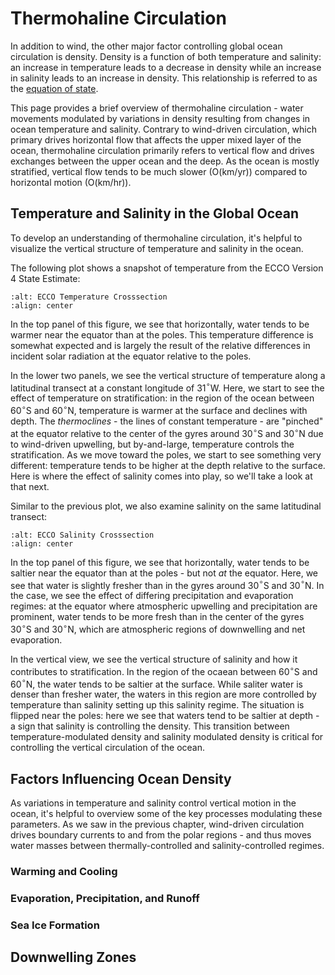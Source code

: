 # Thermohaline Circulation

In addition to wind, the other major factor controlling global ocean circulation is density. Density is a function of both temperature and salinity: an increase in temperature leads to a decrease in density while an increase in salinity leads to an increase in density. This relationship is referred to as the [equation of state](https://profmikewood.github.io/ocean_modeling_book/oceanography/equation_of_state.html).

This page provides a brief overview of thermohaline circulation - water movements modulated by variations in density resulting from changes in ocean temperature and salinity. Contrary to wind-driven circulation, which primary drives horizontal flow that affects the upper mixed layer of the ocean, thermohaline circulation primarily refers to vertical flow and drives exchanges between the upper ocean and the deep. As the ocean is mostly stratified, vertical flow tends to be much slower (O(km/yr)) compared to horizontal motion (O(km/hr)).

## Temperature and Salinity in the Global Ocean
To develop an understanding of thermohaline circulation, it's helpful to visualize the vertical structure of temperature and salinity in the ocean. 

The following plot shows a snapshot of temperature from the ECCO Version 4 State Estimate:

```{image} ../images/ecco_atlantic_crossection_Theta.png
:alt: ECCO Temperature Crosssection
:align: center
```

In the top panel of this figure, we see that horizontally, water tends to be warmer near the equator than at the poles. This temperature difference is somewhat expected and is largely the result of the relative differences in incident solar radiation at the equator relative to the poles. 

In the lower two panels, we see the vertical structure of temperature along a latitudinal transect at a constant longitude of 31$^{\circ}$W. Here, we start to see the effect of temperature on stratification: in the region of the ocean between 60$^{\circ}$S and 60$^{\circ}$N, temperature is warmer at the surface and declines with depth. The *thermoclines* - the lines of constant temperature - are "pinched" at the equator relative to the center of the gyres around 30$^{\circ}$S and 30$^{\circ}$N due to wind-driven upwelling, but by-and-large, temperature controls the stratification. As we move toward the poles, we start to see something very different: temperature tends to be higher at the depth relative to the surface. Here is where the effect of salinity comes into play, so we'll take a look at that next. 

Similar to the previous plot, we also examine salinity on the same latitudinal transect:

```{image} ../images/ecco_atlantic_crossection_Salt.png
:alt: ECCO Salinity Crosssection
:align: center
```

In the top panel of this figure, we see that horizontally, water tends to be saltier near the equator than at the poles - but not *at* the equator. Here, we see that water is slightly fresher than in the gyres around 30$^{\circ}$S and 30$^{\circ}$N. In the case, we see the effect of differing precipitation and evaporation regimes: at the equator where atmospheric upwelling and precipitation are prominent, water tends to be more fresh than in the center of the gyres 30$^{\circ}$S and 30$^{\circ}$N, which are atmospheric regions of downwelling and net evaporation.

In the vertical view, we see the vertical structure of salinity and how it contributes to stratification. In the region of the ocaean between 60$^{\circ}$S and 60$^{\circ}$N, the water tends to be saltier at the surface. While saliter water is denser than fresher water, the waters in this region are more controlled by temperature than salinity setting up this salinity regime. The situation is flipped near the poles: here we see that waters tend to be saltier at depth - a sign that salinity is controlling the density. This transition between temperature-modulated density and salinity modulated density is critical for controlling the vertical circulation of the ocean.

## Factors Influencing Ocean Density

As variations in temperature and salinity control vertical motion in the ocean, it's helpful to overview some of the key processes modulating these parameters. As we saw in the previous chapter, wind-driven circulation drives boundary currents to and from the polar regions - and thus moves water masses between thermally-controlled and salinity-controlled regimes. 

### Warming and Cooling

### Evaporation, Precipitation, and Runoff

### Sea Ice Formation



## Downwelling Zones

##